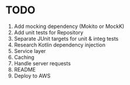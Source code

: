 # TODO #

1. Add mocking dependency (Mokito or MockK)
2. Add unit tests for Repository
3. Separate JUnit targets for unit & integ tests
4. Research Kotlin dependency injection
5. Service layer
6. Caching
7. Handle server requests
8. README
9. Deploy to AWS
